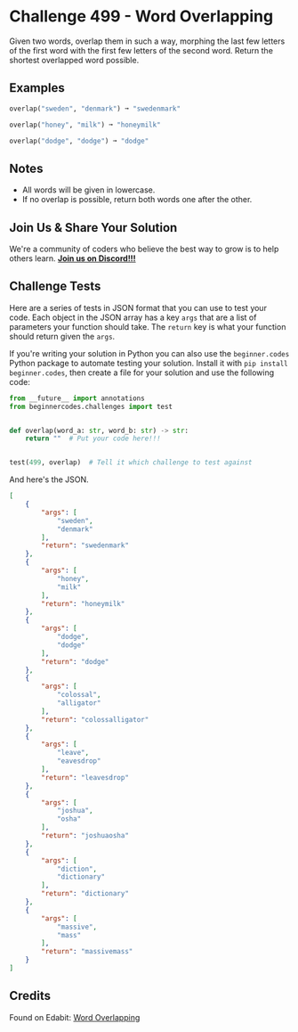 # Challenge 499 - Word Overlapping

Given two words, overlap them in such a way, morphing the last few letters of the first word with the first few letters of the second word. Return the shortest overlapped word possible.

## Examples
```python
overlap("sweden", "denmark") ➞ "swedenmark"

overlap("honey", "milk") ➞ "honeymilk"

overlap("dodge", "dodge") ➞ "dodge"
```
## Notes

- All words will be given in lowercase.
- If no overlap is possible, return both words one after the other.

## Join Us & Share Your Solution

We're a community of coders who believe the best way to grow is to help others learn. **[Join us on Discord!!!](https://discord.gg/sfHykntuGy)**

## Challenge Tests

Here are a series of tests in JSON format that you can use to test your code. Each object in the JSON array has a key `args` that are a list of parameters your function should take. The `return` key is what your function should return given the `args`. 

If you're writing your solution in Python you can also use the `beginner.codes` Python package to automate testing your solution. Install it with `pip install beginner.codes`, then create a file for your solution and use the following code:
```python
from __future__ import annotations
from beginnercodes.challenges import test


def overlap(word_a: str, word_b: str) -> str:
    return ""  # Put your code here!!!


test(499, overlap)  # Tell it which challenge to test against
```
And here's the JSON.
```json
[
    {
        "args": [
            "sweden",
            "denmark"
        ],
        "return": "swedenmark"
    },
    {
        "args": [
            "honey",
            "milk"
        ],
        "return": "honeymilk"
    },
    {
        "args": [
            "dodge",
            "dodge"
        ],
        "return": "dodge"
    },
    {
        "args": [
            "colossal",
            "alligator"
        ],
        "return": "colossalligator"
    },
    {
        "args": [
            "leave",
            "eavesdrop"
        ],
        "return": "leavesdrop"
    },
    {
        "args": [
            "joshua",
            "osha"
        ],
        "return": "joshuaosha"
    },
    {
        "args": [
            "diction",
            "dictionary"
        ],
        "return": "dictionary"
    },
    {
        "args": [
            "massive",
            "mass"
        ],
        "return": "massivemass"
    }
]

```
## Credits

Found on Edabit: [Word Overlapping](https://edabit.com/challenge/gQgFJiNy8ZDCqaZb4)

